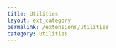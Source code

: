 ```yaml
---
title: Utilities
layout: ext_category
permalink: /extensions/utilities
category: utilities
---
```


